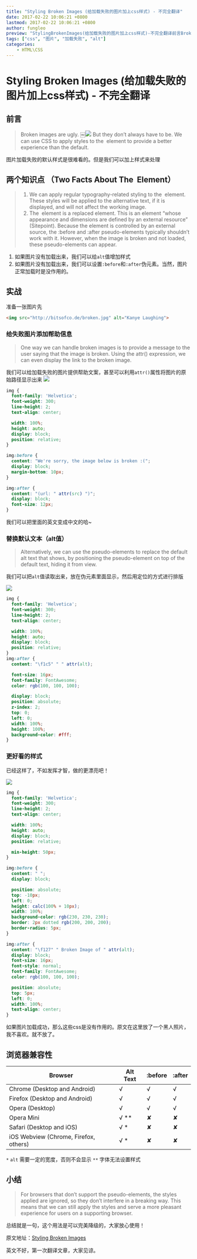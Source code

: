 ```yaml
---
title: "Styling Broken Images (给加载失败的图片加上css样式) - 不完全翻译"
date: 2017-02-22 10:06:21 +0800
lastmod: 2017-02-22 10:06:21 +0800
author: fungleo
preview: "StylingBrokenImages(给加载失败的图片加上css样式)-不完全翻译前言Brokenimagesareugly.￼Buttheydon’talwayshavetobe.WecanuseCSStoapplystylestotheelementtoprovideabetterexperiencethan"
tags: ["css", "图片", "加载失败", "alt"]
categories:
    - HTML\CSS
---
```


# Styling Broken Images (给加载失败的图片加上css样式) - 不完全翻译

## 前言

> Broken images are ugly.
￼![](http://www.baidu.com/)
But they don’t always have to be. We can use CSS to apply styles to the <img> element to provide a better experience than the default.

图片加载失败的默认样式是很难看的。但是我们可以加上样式来处理

## 两个知识点 （Two Facts About The <img> Element）

>1. We can apply regular typography-related styling to the <img> element. These styles will be applied to the alternative text, if it is displayed, and will not affect the working image.
>2. The <img> element is a replaced element. This is an element “whose appearance and dimensions are defined by an external resource” (Sitepoint). Because the element is controlled by an external source, the :before and :after pseudo-elements typically shouldn’t work with it. However, when the image is broken and not loaded, these pseudo-elements can appear. 

1. 如果图片没有加载出来，我们可以给`alt`值增加样式
2. 如果图片没有加载出来，我们可以设置`:before`和`:after`伪元素。当然，图片正常加载时是没作用的。

## 实战
准备一张图片先
```html
<img src="http://bitsofco.de/broken.jpg" alt="Kanye Laughing">
```

### 给失败图片添加帮助信息

> One way we can handle broken images is to provide a message to the user saying that the image is broken. Using the attr() expression, we can even display the link to the broken image.

我们可以给加载失败的图片提供帮助文案，甚至可以利用`attr()`属性将图片的原始路径显示出来
![](http://ww4.sinaimg.cn/large/0060lm7Tgy1fcyzxo64m5j30op05gaa9.jpg)

```css
img {  
  font-family: 'Helvetica';
  font-weight: 300;
  line-height: 2;  
  text-align: center;

  width: 100%;
  height: auto;
  display: block;
  position: relative;
}

img:before {  
  content: "We're sorry, the image below is broken :(";
  display: block;
  margin-bottom: 10px;
}

img:after {  
  content: "(url: " attr(src) ")";
  display: block;
  font-size: 12px;
}
```
我们可以把里面的英文变成中文的哈~

### 替换默认文本（alt值）

>Alternatively, we can use the pseudo-elements to replace the default alt text that shows, by positioning the pseudo-element on top of the default text, hiding it from view.

我们可以把`alt`值读取出来，放在伪元素里面显示，然后用定位的方式进行排版

![](http://ww1.sinaimg.cn/large/0060lm7Tgy1fcz0arg7cwj30oq03ajrc.jpg)

```css
img {  
  font-family: 'Helvetica';
  font-weight: 300;
  line-height: 2;  
  text-align: center;

  width: 100%;
  height: auto;
  display: block;
  position: relative;
}
img:after {  
  content: "\f1c5" " " attr(alt);

  font-size: 16px;
  font-family: FontAwesome;
  color: rgb(100, 100, 100);

  display: block;
  position: absolute;
  z-index: 2;
  top: 0;
  left: 0;
  width: 100%;
  height: 100%;
  background-color: #fff;
}

```

### 更好看的样式

已经这样了，不如发挥才智，做的更漂亮吧！

![](http://ww2.sinaimg.cn/large/0060lm7Tgy1fcz0dis15lj30or04kdfw.jpg)


```css
img {  
  font-family: 'Helvetica';
  font-weight: 300;
  line-height: 2;  
  text-align: center;

  width: 100%;
  height: auto;
  display: block;
  position: relative;

  min-height: 50px;
}

img:before {  
  content: " ";
  display: block;

  position: absolute;
  top: -10px;
  left: 0;
  height: calc(100% + 10px);
  width: 100%;
  background-color: rgb(230, 230, 230);
  border: 2px dotted rgb(200, 200, 200);
  border-radius: 5px;
}

img:after {  
  content: "\f127" " Broken Image of " attr(alt);
  display: block;
  font-size: 16px;
  font-style: normal;
  font-family: FontAwesome;
  color: rgb(100, 100, 100);

  position: absolute;
  top: 5px;
  left: 0;
  width: 100%;
  text-align: center;
}

```

如果图片加载成功，那么这些css是没有作用的。原文在这里放了一个黑人照片，我不喜欢。就不放了。

## 浏览器兼容性

| Browser | Alt Text | :before | :after |
|-------|--------|-------|-------|
| Chrome (Desktop and Android) | √ | √ | √ |
| Firefox (Desktop and Android) | √ | √ | √ |
| Opera (Desktop) | √ | √ | √ |
| Opera Mini | √ ** | ✘ | ✘ |
| Safari (Desktop and iOS) | √ * | ✘ | ✘ |
| iOS Webview (Chrome, Firefox, others) | √ * | ✘ | ✘ |

`*`  `alt` 需要一定的宽度，否则不会显示
`**` 字体无法设置样式

## 小结
>For browsers that don’t support the pseudo-elements, the styles applied are ignored, so they don’t interfere in a breaking way. This means that we can still apply the styles and serve a more pleasant experience for users on a supporting browser.

总结就是一句，这个用法是可以完美降级的，大家放心使用！

原文地址：[Styling Broken Images
](https://bitsofco.de/styling-broken-images/)

英文不好，第一次翻译文章，大家见谅。

